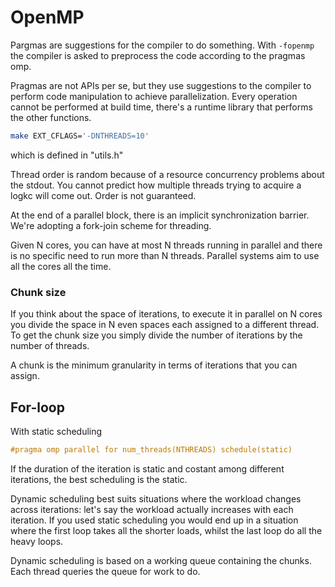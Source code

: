 # OpenMP

Pargmas are suggestions for the compiler to do something. With `-fopenmp` the compiler is asked to preprocess the code
according to the pragmas omp.

Pragmas are not APIs per se, but they use suggestions to the compiler to perform code manipulation to achieve parallelization.
Every operation cannot be performed at build time, there's a runtime library that performs the other functions.

```sh
make EXT_CFLAGS='-DNTHREADS=10'
```

which is defined in "utils.h"

Thread order is random because of a resource concurrency problems about the stdout. You cannot predict how multiple
threads trying to acquire a logkc will come out. Order is not guaranteed.

At the end of a parallel block, there is an implicit synchronization barrier. We're adopting a fork-join scheme for
threading.

Given N cores, you can have at most N threads running in parallel and there is no specific need to run more than N
threads. Parallel systems aim to use all the cores all the time.

### Chunk size

If you think about the space of iterations, to execute it in parallel on N cores you divide the space in N even spaces
each assigned to a different thread.
To get the chunk size you simply divide the number of iterations by the number of threads.

A chunk is the minimum granularity in terms of iterations that you can assign.

## For-loop

With static scheduling

```c
#pragma omp parallel for num_threads(NTHREADS) schedule(static)
```

If the duration of the iteration is static and costant among different iterations, the best scheduling is the static.

Dynamic scheduling best suits situations where the workload changes across iterations: let's say the workload actually
increases with each iteration. If you used static scheduling you would end up in a situation where the first loop takes
all the shorter loads, whilst the last loop do all the heavy loops.

Dynamic scheduling is based on a working queue containing the chunks. Each thread queries the queue for work to do.
